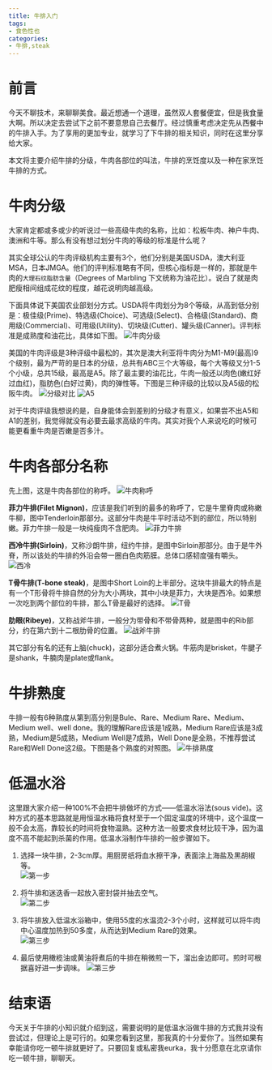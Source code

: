 ```yaml
---
title: 牛排入门
tags:
- 食色性也
categories:
- 牛排,steak
---
```

# 前言
今天不聊技术，来聊聊美食。最近想通一个道理，虽然双人套餐便宜，但是我食量大啊。所以决定去尝试下之前不要意思自己去餐厅。经过慎重考虑决定先从西餐中的牛排入手。为了享用的更加专业，就学习了下牛排的相关知识，同时在这里分享给大家。  

本文将主要介绍牛排的分级，牛肉各部位的叫法，牛排的烹饪度以及一种在家烹饪牛排的方式。

<!--more-->

# 牛肉分级
大家肯定都或多或少的听说过一些高级牛肉的名称，比如：松板牛肉、神户牛肉、澳洲和牛等。那么有没有想过划分牛肉的等级的标准是什么呢？  

其实全球公认的牛肉评级机构主要有3个，他们分别是美国USDA，澳大利亚MSA，日本JMGA。他们的评判标准略有不同，但核心指标是一样的，那就是牛肉的`大理石纹脂肪含量`（Degrees of Marbling 下文统称为油花比）。说白了就是肉肥瘦相间组成花纹的程度，越花说明肉越高级。  

下面具体说下美国农业部划分方式。USDA将牛肉划分为8个等级，从高到低分别是：极佳级(Prime)、特选级(Choice)、可选级(Select)、合格级(Standard)、商用级(Commercial)、可用级(Utility)、切块级(Cutter)、罐头级(Canner)。评判标准是成熟度和油花比，具体如下图。
![牛肉分级](https://rfc2616.oss-cn-beijing.aliyuncs.com/blog/steakGrade.png)

美国的牛肉评级是3种评级中最松的，其次是澳大利亚将牛肉分为M1-M9(最高)9个级别，最为严苛的是日本的分级，总共有ABC三个大等级，每个大等级又分1-5个小级，总共15级，最高是A5。除了最主要的油花比，牛肉一般还以肉色(嫩红好过血红)，脂肪色(白好过黄)，肉的弹性等。下图是三种评级的比较以及A5级的松阪牛肉。
![分级对比](https://rfc2616.oss-cn-beijing.aliyuncs.com/blog/contrast.png) 
![A5](https://rfc2616.oss-cn-beijing.aliyuncs.com/blog/A5.png)

对于牛肉评级我想说的是，自身能体会到差别的分级才有意义，如果尝不出A5和A1的差别，我觉得就没有必要去最求高级的牛肉。其实对我个人来说吃的时候可能更看重牛肉是否嫩是否多汁。

# 牛肉各部分名称
先上图，这是牛肉各部位的称呼。
![牛肉称呼](https://rfc2616.oss-cn-beijing.aliyuncs.com/blog/steakCut.png)

**菲力牛排(Filet Mignon)**，应该是我们听到的最多的称呼了，它是牛里脊肉或称嫩牛柳，图中Tenderloin那部分。这部分牛肉是牛平时活动不到的部位，所以特别嫩。菲力牛排一般是一块纯瘦肉不含肥肉。
![菲力牛排](https://rfc2616.oss-cn-beijing.aliyuncs.com/blog/Filet.png)

**西冷牛排(Sirloin)**，又称沙朗牛排，纽约牛排，是图中Sirloin那部分。由于是牛外脊，所以该处的牛排的外沿会带一圈白色肉筋膜。总体口感韧度强有嚼头。
![西冷](https://rfc2616.oss-cn-beijing.aliyuncs.com/blog/Sirloin.png)

**T骨牛排(T-bone steak)**，是图中Short Loin的上半部分。这块牛排最大的特点是有一个T形骨将牛排自然的分为大小两块，其中小块是菲力，大块是西冷。如果想一次吃到两个部位的牛排，那么T骨是最好的选择。
![T骨](https://rfc2616.oss-cn-beijing.aliyuncs.com/blog/T-bone.png)

**肋眼(Ribeye)**，又称战斧牛排，一般分为带骨和不带骨两种，就是图中的Rib部分，约在第六到十二根肋骨的位置。
![战斧牛排](https://rfc2616.oss-cn-beijing.aliyuncs.com/blog/ribeye.png)

其它部分有名的还有上脑(chuck)，这部分适合煮火锅。牛筋肉是brisket，牛腱子是shank，牛腩肉是plate或flank。

# 牛排熟度
牛排一般有6种熟度从第到高分别是Bule、Rare、Medium Rare、Medium、Medium well、well done。我的理解Rare应该是1成熟，Medium Rare应该是3成熟，Medium是5成熟，Medium Well是7成熟，Well Done是全熟，不推荐尝试Rare和Well Done这2级。下图是各个熟度的对照图。
![牛排熟度](https://rfc2616.oss-cn-beijing.aliyuncs.com/blog/steakCook.png)

# 低温水浴
这里跟大家介绍一种100%不会把牛排做坏的方式——低温水浴法(sous vide)。这种方式的基本思路就是用恒温水箱将食材至于一个固定温度的环境中，这个温度一般不会太高，靠较长的时间将食物温熟。这种方法一般要求食材比较干净，因为温度不高不能起到杀菌的作用。低温水浴制作牛排的一般步骤如下。
1. 选择一块牛排，2-3cm厚。用厨房纸将血水擦干净，表面涂上海盐及黑胡椒等。  
![第一步](https://rfc2616.oss-cn-beijing.aliyuncs.com/blog/step1.png)

2. 将牛排和迷迭香一起放入密封袋并抽去空气。  
![第二步](https://rfc2616.oss-cn-beijing.aliyuncs.com/blog/setp2.png)

3. 将牛排放入低温水浴箱中，使用55度的水温烫2-3个小时，这样就可以将牛肉中心温度加热到50多度，从而达到Medium Rare的效果。  
![第三步](https://rfc2616.oss-cn-beijing.aliyuncs.com/blog/step3.png)

4. 最后使用橄榄油或黄油将煮后的牛排在稍微煎一下，溜出金边即可。煎时可根据喜好进一步调味。
![第三步](https://rfc2616.oss-cn-beijing.aliyuncs.com/blog/step4.png)


# 结束语
今天关于牛排的小知识就介绍到这，需要说明的是低温水浴做牛排的方式我并没有尝试过，但理论上是可行的。如果您看到这里，那我真的十分爱你了。当然如果有幸能请你吃一顿牛排就更好了。只要回复或私密我eurka，我十分愿意在北京请你吃一顿牛排，聊聊天。